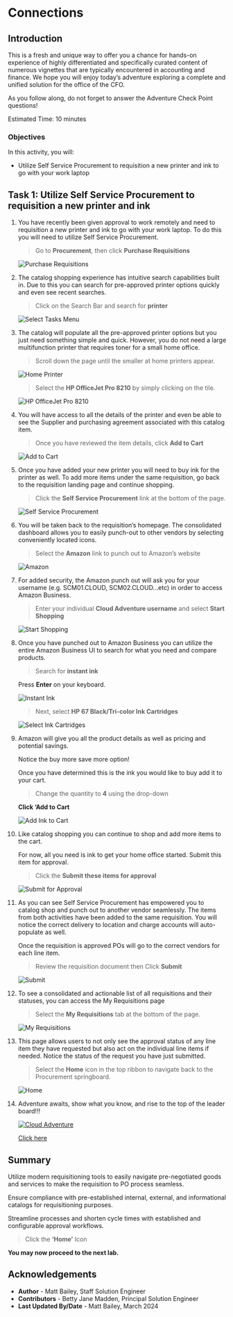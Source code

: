 # Connections

## Introduction

This is a fresh and unique way to offer you a chance for hands-on experience of highly differentiated and specifically curated content of numerous vignettes that are typically encountered in accounting and finance. We hope you will enjoy today’s adventure exploring a complete and unified solution for the office of the CFO.

As you follow along, do not forget to answer the Adventure Check Point questions! 


Estimated Time: 10 minutes


### Objectives

In this activity, you will:
* Utilize Self Service Procurement to requisition a new printer and ink to go with your work laptop
 



## Task 1: Utilize Self Service Procurement to requisition a new printer and ink

1. You have recently been given approval to work remotely and need to requisition a new printer and ink to go with your work laptop. To do this you will need to utilize Self Service Procurement.

    > Go to **Procurement**, then click **Purchase Requisitions**

    ![Purchase Requisitions](images/purchase-requisitions.png)


2. The catalog shopping experience has intuitive search capabilities built in. Due to this you can search for pre-approved printer options quickly and even see recent searches.

    > Click on the Search Bar and search for **printer**

    ![Select Tasks Menu](images/printer.png)


3. The catalog will populate all the pre-approved printer options but you just need something simple and quick. However, you do not need a large multifunction printer that requires toner for a small home office.

    > Scroll down the page until the smaller at home printers appear.

    ![Home Printer](images/home-printer.png)

    > Select the **HP OfficeJet Pro 8210** by simply clicking on the tile.

    ![HP OfficeJet Pro 8210](images/hp-officejet-pro-8210.png)


4. You will have access to all the details of the printer and even be able to see the Supplier and purchasing agreement associated with this catalog item.

    > Once you have reviewed the item details, click **Add to Cart**

    ![Add to Cart](images/add-to-cart.png)


5. Once you have added your new printer you will need to buy ink for the printer as well.  To add more items under the same requisition, go back to the requisition landing page and continue shopping.

    > Click the **Self Service Procurement** link at the bottom of the page.

    ![Self Service Procurement](images/select-and-add.png)


6. You will be taken back to the requisition’s homepage. The consolidated dashboard allows you to easily punch-out to other vendors by selecting conveniently located icons.

    > Select the **Amazon** link to punch out to Amazon’s website

    ![Amazon](images/amazon.png)


7. For added security, the Amazon punch out will ask you for your username (e.g. SCM01.CLOUD, SCM02.CLOUD…etc) in order to access Amazon Business.

    > Enter your individual **Cloud Adventure username** and select **Start Shopping**

    ![Start Shopping](images/start-shopping.png)


8. Once you have punched out to Amazon Business you can utilize the entire Amazon Business UI to search for what you need and compare products.

    > Search for **instant ink**
    
    Press **Enter** on your keyboard.

    ![Instant Ink](images/instant-ink.png)

    > Next, select **HP 67 Black/Tri-color Ink Cartridges**

    ![Select Ink Cartridges](images/ink-cartridges.png)


9. Amazon will give you all the product details as well as pricing and potential savings. 

    Notice the buy more save more option!

    Once you have determined this is the ink you would like to buy add it to your cart.

    > Change the quantity to **4** using the drop-down
    
    **Click ‘Add to Cart** 

    ![Add Ink to Cart](images/add-ink-to-cart.png)


10. Like catalog shopping you can continue to shop and add more items to the cart.

    For now, all you need is ink to get your home office started. Submit this item for approval.

    > Click the **Submit these items for approval**

    ![Submit for Approval](images/start-shopping.png)


11. As you can see Self Service Procurement has empowered you to catalog shop and punch out to another vendor seamlessly. 
    The items from both activities have been added to the same requisition. You will notice the correct delivery to location and charge accounts will auto-populate as well.

    Once the requisition is approved POs will go to the correct vendors for each line item. 

    > Review the requisition document then Click **Submit**

    ![Submit](images/submit.png)


12. To see a consolidated and actionable list of all requisitions and their statuses, you can access the My Requisitions page

    > Select the **My Requisitions** tab at the bottom of the page.

    ![My Requisitions](images/submit.png)


13. This page allows users to not only see the approval status of any line item they have requested but also act on the individual line items if needed.
    Notice the status of the request you have just submitted.

    > Select the **Home** icon in the top ribbon to navigate back to the Procurement springboard.

    ![Home](images/home.png)



14. Adventure awaits, show what you know, and rise to the top of the leader board!!!
    
    [![Cloud Adventure](images/cloud-adventure-checkpoint-image.png)](http://apex.oracle.com/pls/apex/f?p=159406:LOGIN_TEAM:::::CC:HCMCLOUDADVENTURE) 
    
    [Click here](http://apex.oracle.com/pls/apex/f?p=159406:LOGIN_TEAM:::::CC:HCMCLOUDADVENTURE) 


## Summary

Utilize modern requisitioning tools to easily navigate pre-negotiated goods and services to make the requisition to PO process seamless.

Ensure compliance with pre-established internal, external, and informational catalogs for requisitioning purposes.

Streamline processes and shorten cycle times with established and configurable approval workflows.




  > Click the **‘Home’** Icon

**You may now proceed to the next lab.**

## Acknowledgements
* **Author** - Matt Bailey, Staff Solution Engineer
* **Contributors** -  Betty Jane Madden, Principal Solution Engineer
* **Last Updated By/Date** - Matt Bailey, March 2024

